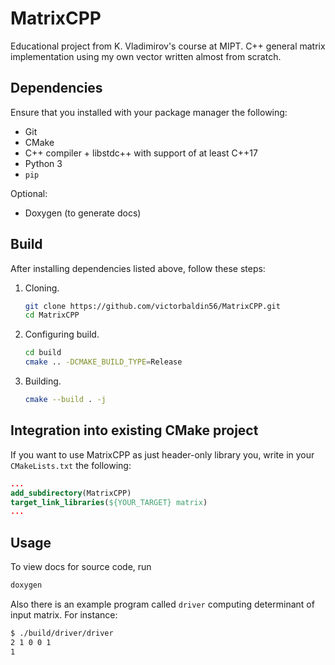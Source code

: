 # MatrixCPP

Educational project from K. Vladimirov's course at MIPT.
C++ general matrix implementation using my own vector written almost from scratch.

## Dependencies

Ensure that you installed with your package manager the following:

* Git
* CMake
* C++ compiler + libstdc++ with support of at least C++17
* Python 3
* `pip`

Optional:

* Doxygen (to generate docs)

## Build

After installing dependencies listed above, follow these steps:

1. Cloning.

   ```sh
   git clone https://github.com/victorbaldin56/MatrixCPP.git
   cd MatrixCPP
   ```

1. Configuring build.

   ```sh
   cd build
   cmake .. -DCMAKE_BUILD_TYPE=Release
   ```

1. Building.

   ```sh
   cmake --build . -j
   ```

## Integration into existing CMake project

If you want to use MatrixCPP as just header-only library
you, write in your `CMakeLists.txt` the following:

```cmake
...
add_subdirectory(MatrixCPP)
target_link_libraries(${YOUR_TARGET} matrix)
...
```

## Usage

To view docs for source code, run

```sh
doxygen
```

Also there is an example program called `driver` computing determinant of
input matrix. For instance:

```sh
$ ./build/driver/driver
2 1 0 0 1
1
```
